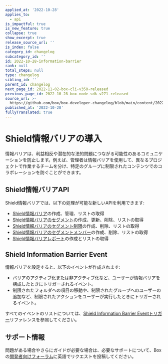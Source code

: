 ```yaml
---
applied_at: '2022-10-28'
applies_to:
  - api
is_impactful: true
is_new_feature: true
collapse: true
show_excerpt: true
release_source_url: ''
is_index: false
category_id: changelog
subcategory_id: ''
id: 2022-10-28-information-barrier
rank: null
total_steps: null
type: changelog
sibling_id: ''
parent_id: changelog
next_page_id: 2022-11-02-box-cli-v350-released
previous_page_id: 2022-10-28-box-node-sdk-v271-released
source_url: >-
  https://github.com/box/box-developer-changelog/blob/main/content/2022/10-28-information-barrier.md
published_at: '2022-10-28'
fullyTranslated: true
---
```

# Shield情報バリアの導入

情報バリアは、利益相反や潜在的な法的問題につながる可能性のあるコミュニケーションを防止します。例えば、管理者は情報バリアを使用して、異なるプロジェクトで作業するチームを分け、特定のグループに制限されたコンテンツでのコラボレーションを防ぐことができます。

<!-- more -->

## Shield情報バリアAPI

Shield情報バリアでは、以下の処理が可能な新しいAPIを利用できます:

* [Shield情報バリア][2]の作成、管理、リストの取得
* [Shield情報バリアのセグメント][3]の作成、更新、削除、リストの取得
* [Shield情報バリアのセグメント制限][4]の作成、削除、リストの取得
* [Shield情報バリアのセグメントメンバー][5]の作成、削除、リストの取得
* [Shield情報バリアレポート][6]の作成とリストの取得

## Shield Information Barrier Event

情報バリアを設定すると、以下のイベントが作成されます:

* バリアのアクティブ化または非アクティブ化など、ユーザーが情報バリアを構成したときにトリガーされるイベント。
* 制限されたフォルダへの項目の移動や、制限されたグループへのユーザーの追加など、制限されたアクションをユーザーが実行したときにトリガーされるイベント。

すべてのイベントのリストについては、[Shield Information Barrier Eventトリガー][7]リファレンスを参照してください。

## サポート情報

問題がある場合やさらにガイドが必要な場合は、必要なサポートについて、Boxの[開発者向けフォーラム][1]に英語でリクエストを投稿してください。

[1]: https://support.box.com/hc/en-us/community/topics/360001932973-Platform-and-Developer-Forum

[2]: r://shield-information-barrier

[3]: r://shield-information-barrier-segment

[4]: r://shield-information-barrier-segment-restriction

[5]: r://shield-information-barrier-segment-member

[6]: r://shield-information-barrier-report

[7]: g://events/event-triggers/shield-information-barrier-events
